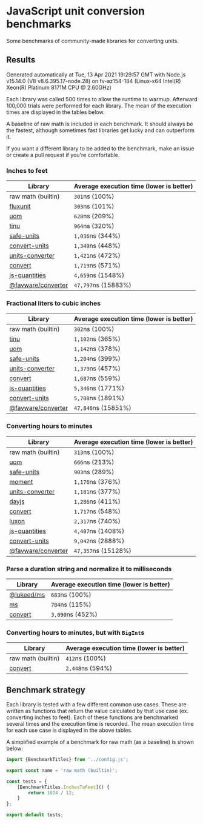 # JavaScript unit conversion benchmarks

Some benchmarks of community-made libraries for converting units.

## Results

<!-- beginblock(results) -->

Generated automatically at Tue, 13 Apr 2021 19:29:57 GMT with Node.js v15.14.0 (V8 v8.6.395.17-node.28) on fv-az154-184 (Linux-x64 Intel(R) Xeon(R) Platinum 8171M CPU @ 2.60GHz)

Each library was called 500 times to allow the runtime to warmup.
Afterward 100,000 trials were performed for each library.
The mean of the execution times are displayed in the tables below.

A baseline of raw math is included in each benchmark.
It should always be the fastest, although sometimes fast libraries get lucky and can outperform it.

If you want a different library to be added to the benchmark, make an issue or create a pull request if you're comfortable.

### Inches to feet

| Library                                                            | Average execution time (lower is better) |
| ------------------------------------------------------------------ | ---------------------------------------- |
| raw math (builtin)                                                 | `301`ns (100%)                           |
| [fluxunit](https://npmjs.com/package/fluxunit)                     | `303`ns (101%)                           |
| [uom](https://npmjs.com/package/uom)                               | `628`ns (209%)                           |
| [tinu](https://npmjs.com/package/tinu)                             | `964`ns (320%)                           |
| [safe-units](https://npmjs.com/package/safe-units)                 | `1,036`ns (344%)                         |
| [convert-units](https://npmjs.com/package/convert-units)           | `1,349`ns (448%)                         |
| [units-converter](https://npmjs.com/package/units-converter)       | `1,421`ns (472%)                         |
| [convert](https://npmjs.com/package/convert)                       | `1,719`ns (571%)                         |
| [js-quantities](https://npmjs.com/package/js-quantities)           | `4,659`ns (1548%)                        |
| [@favware/converter](https://npmjs.com/package/@favware/converter) | `47,797`ns (15883%)                      |

### Fractional liters to cubic inches

| Library                                                            | Average execution time (lower is better) |
| ------------------------------------------------------------------ | ---------------------------------------- |
| raw math (builtin)                                                 | `302`ns (100%)                           |
| [tinu](https://npmjs.com/package/tinu)                             | `1,102`ns (365%)                         |
| [uom](https://npmjs.com/package/uom)                               | `1,142`ns (378%)                         |
| [safe-units](https://npmjs.com/package/safe-units)                 | `1,204`ns (399%)                         |
| [units-converter](https://npmjs.com/package/units-converter)       | `1,379`ns (457%)                         |
| [convert](https://npmjs.com/package/convert)                       | `1,687`ns (559%)                         |
| [js-quantities](https://npmjs.com/package/js-quantities)           | `5,346`ns (1771%)                        |
| [convert-units](https://npmjs.com/package/convert-units)           | `5,708`ns (1891%)                        |
| [@favware/converter](https://npmjs.com/package/@favware/converter) | `47,846`ns (15851%)                      |

### Converting hours to minutes

| Library                                                            | Average execution time (lower is better) |
| ------------------------------------------------------------------ | ---------------------------------------- |
| raw math (builtin)                                                 | `313`ns (100%)                           |
| [uom](https://npmjs.com/package/uom)                               | `666`ns (213%)                           |
| [safe-units](https://npmjs.com/package/safe-units)                 | `903`ns (289%)                           |
| [moment](https://npmjs.com/package/moment)                         | `1,176`ns (376%)                         |
| [units-converter](https://npmjs.com/package/units-converter)       | `1,181`ns (377%)                         |
| [dayjs](https://npmjs.com/package/dayjs)                           | `1,286`ns (411%)                         |
| [convert](https://npmjs.com/package/convert)                       | `1,717`ns (548%)                         |
| [luxon](https://npmjs.com/package/luxon)                           | `2,317`ns (740%)                         |
| [js-quantities](https://npmjs.com/package/js-quantities)           | `4,407`ns (1408%)                        |
| [convert-units](https://npmjs.com/package/convert-units)           | `9,042`ns (2888%)                        |
| [@favware/converter](https://npmjs.com/package/@favware/converter) | `47,357`ns (15128%)                      |

### Parse a duration string and normalize it to milliseconds

| Library                                            | Average execution time (lower is better) |
| -------------------------------------------------- | ---------------------------------------- |
| [@lukeed/ms](https://npmjs.com/package/@lukeed/ms) | `683`ns (100%)                           |
| [ms](https://npmjs.com/package/ms)                 | `784`ns (115%)                           |
| [convert](https://npmjs.com/package/convert)       | `3,090`ns (452%)                         |

### Converting hours to minutes, but with `BigInt`s

| Library                                      | Average execution time (lower is better) |
| -------------------------------------------- | ---------------------------------------- |
| raw math (builtin)                           | `412`ns (100%)                           |
| [convert](https://npmjs.com/package/convert) | `2,448`ns (594%)                         |

<!-- endblock(results) -->

## Benchmark strategy

Each library is tested with a few different common use cases.
These are written as functions that return the value calculated by that use case (ex. converting inches to feet).
Each of these functions are benchmarked several times and the execution time is recorded.
The mean execution time for each use case is displayed in the above tables.

A simplified example of a benchmark for raw math (as a baseline) is shown below:

```js
import {BenchmarkTitles} from '../config.js';

export const name = 'raw math (builtin)';

const tests = {
	[BenchmarkTitles.InchesToFeet]() {
		return 1024 / 12;
	}
};

export default tests;
```
